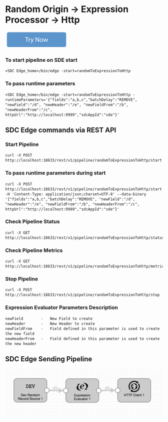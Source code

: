 # Random Origin -> Expression Processor -> Http

[![Try Now](../trynow.png)](http://localhost:18630?pipelineTitle=randomToExpressionToHttp&importPipelineFromUrl=https://raw.githubusercontent.com/streamsets/datacollector-edge/blob/master/resources/samplePipelines/randomToExpressionToHttp/pipeline.json)

### To start pipeline on SDE start

    <SDC Edge_home>/bin/edge -start=randomToExpressionToHttp

### To pass runtime parameters

    <SDC Edge_home>/bin/edge -start=randomToExpressionToHttp -runtimeParameters='{"fields":"a,b,c","batchDelay":"REMOVE", "newField":"/d", "newHeader":"/e", "newFieldFrom":"/b", "newHeaderFrom":"/c", httpUrl":"http://localhost:9999","sdcAppId":"sde"}'

## SDC Edge commands via REST API

### Start Pipeline
    curl -X POST http://localhost:18633/rest/v1/pipeline/randomToExpressionToHttp/start

### To pass runtime parameters during start
    curl -X POST http://localhost:18633/rest/v1/pipeline/randomToExpressionToHttp/start -H 'Content-Type: application/json;charset=UTF-8' --data-binary '{"fields":"a,b,c","batchDelay":"REMOVE", "newField":"/d", "newHeader":"/e", "newFieldFrom":"/b", "newHeaderFrom":"/c", httpUrl":"http://localhost:9999","sdcAppId":"sde"}'

### Check Pipeline Status
    curl -X GET http://localhost:18633/rest/v1/pipeline/randomToExpressionToHttp/status

### Check Pipeline Metrics
    curl -X GET http://localhost:18633/rest/v1/pipeline/randomToExpressionToHttp/metrics

### Stop Pipeline
    curl -X POST http://localhost:18633/rest/v1/pipeline/randomToExpressionToHttp/stop

### Expression Evaluator Parameters Description
    newField        -   New Field to create
    newHeader       -   New Header to create
    newFieldFrom    -   Field defined in this parameter is used to create the new field
    newHeaderFrom   -   Field defined in this parameter is used to create the new header

## SDC Edge Sending Pipeline

![Image of SDC Edge Sending Pipeline](edge.png)

